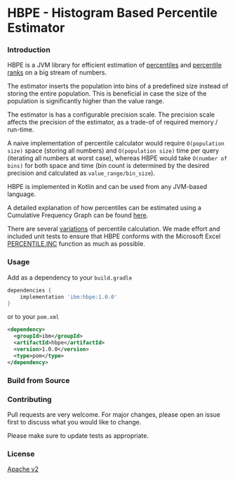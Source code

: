 # HBPE - Histogram Based Percentile Estimator

### Introduction

HBPE is a JVM library for efficient estimation of [percentiles](https://en.wikipedia.org/wiki/Percentile) and [percentile ranks](https://en.wikipedia.org/wiki/Percentile_rank) on a big stream of numbers.

The estimator inserts the population into bins of a predefined size instead of storing the entire population.
This is beneficial in case the size of the population is significantly higher than the value range.

The estimator is has a configurable precision scale. The precision scale affects the precision of the estimator, as a trade-of of required memory / run-time.

A naive implementation of percentile calculator would require `O(population size)` space (storing all numbers) and `O(population size)` time per query (iterating all numbers at worst case), whereas HBPE would take `O(number of bins)` for both space and time (bin count is determined by the desired precision and calculated as `value_range/bin_size`). 

HBPE is implemented in Kotlin and can be used from any JVM-based language.

A detailed explanation of how percentiles can be estimated using a Cumulative Frequency Graph can be found [here](http://courses.washington.edu/psy315/tutorials/Frequency_distribution_tutorial.pdf).

There are several [variations](https://en.wikipedia.org/wiki/Percentile#Second_variant) of percentile calculation. We made effort and included unit tests to ensure that 
HBPE conforms with the Microsoft Excel [PERCENTILE.INC](https://support.office.com/en-us/article/percentile-inc-function-680f9539-45eb-410b-9a5e-c1355e5fe2ed) function as much as possible.

### Usage

Add as a dependency to your `build.gradle`
```groovy
dependencies {
    implementation 'ibm:hbpe:1.0.0'
}
```
or to your `pom.xml`

```xml
<dependency>
  <groupId>ibm</groupId>
  <artifactId>hbpe</artifactId>
  <version>1.0.0</version>
  <type>pom</type>
</dependency>
```
    
### Build from Source

### Contributing

Pull requests are very welcome. For major changes, please open an issue first to discuss what you would like to change.

Please make sure to update tests as appropriate.

### License

[Apache v2](https://www.apache.org/licenses/LICENSE-2.0)
